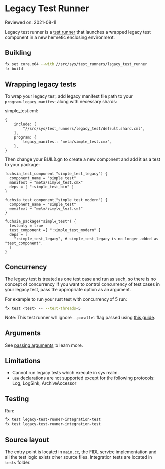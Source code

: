 # Legacy Test Runner

Reviewed on: 2021-08-11

Legacy test runner is a [test runner][test-runner] that launches a wrapped legacy
test component in a new hermetic enclosing environment.

## Building

```bash
fx set core.x64 --with //src/sys/test_runners/legacy_test_runner
fx build
```

## Wrapping legacy tests

To wrap your legacy test, add legacy manifest file path to your
`program.legacy_manifest` along with necessary shards:

simple_test.cml:

```cml
{
    include: [
        "//src/sys/test_runners/legacy_test/default.shard.cml",
    ],
    program: {
        legacy_manifest: "meta/simple_test.cmx",
    },
}
```

Then change your BUILD.gn to create a new component and add it as a test to your
package:

```gn
fuchsia_test_component("simple_test_legacy") {
  component_name = "simple_test"
  manifest = "meta/simple_test.cmx"
  deps = [ ":simple_test_bin" ]
}

fuchsia_test_component("simple_test_modern") {
  component_name = "simple_test"
  manifest = "meta/simple_test.cml"
}

fuchsia_package("simple_test") {
  testonly = true
  test_component =[ ":simple_test_modern" ]
  deps = [
    ":simple_test_legacy", # simple_test_legacy is no longer added as "test_component".
  ]
}

```

## Concurrency

The legacy test is treated as one test case and run as such, so there is
no concept of concurrency. If you want to control concurrency of test cases in
your legacy test,  pass the appropriate option as an argument.

For example to run your rust test with concurrency of 5 run:

```bash
fx test <test> -- --test-threads=5
```

Note: This test runner will ignore `--parallel` flag passed using [this guide](override-parallel).

## Arguments

See [passing arguments][passing-arguments] to learn more.

## Limitations

- Cannot run legacy tests which execute in sys realm.
- `use` declarations are not supported except for the following protocols: Log, LogSink, ArchiveAccessor

## Testing

Run:

```bash
fx test legacy-test-runner-integration-test
fx test legacy-test-runner-integration-test
```

## Source layout

The entry point is located in `main.cc`, the FIDL service implementation and
all the test logic exists other source files. Integration tests are located in `tests` folder.

[test-runner]: ../README.md
[override-parallel]: https://fuchsia.dev/fuchsia-src/development/testing/components/test_runner_framework#controlling_parallel_execution_of_test_cases
[passing-arguments]: https://fuchsia.dev/fuchsia-src/development/testing/components/test_runner_framework#passing_arguments